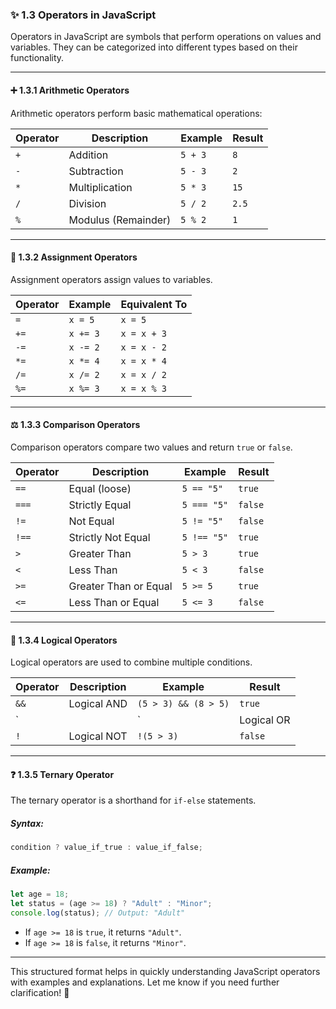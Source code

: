 ### ✨ **1.3 Operators in JavaScript**  

Operators in JavaScript are symbols that perform operations on values and variables. They can be categorized into different types based on their functionality.  

---

#### ➕ **1.3.1 Arithmetic Operators**  
Arithmetic operators perform basic mathematical operations:  

| Operator | Description  | Example  | Result  |
|----------|-------------|----------|---------|
| `+`      | Addition    | `5 + 3`  | `8`     |
| `-`      | Subtraction | `5 - 3`  | `2`     |
| `*`      | Multiplication | `5 * 3`  | `15`    |
| `/`      | Division    | `5 / 2`  | `2.5`   |
| `%`      | Modulus (Remainder) | `5 % 2`  | `1`     |

---

#### 📝 **1.3.2 Assignment Operators**  
Assignment operators assign values to variables.  

| Operator | Example | Equivalent To |
|----------|---------|---------------|
| `=`      | `x = 5`  | `x = 5`      |
| `+=`     | `x += 3` | `x = x + 3`  |
| `-=`     | `x -= 2` | `x = x - 2`  |
| `*=`     | `x *= 4` | `x = x * 4`  |
| `/=`     | `x /= 2` | `x = x / 2`  |
| `%=`     | `x %= 3` | `x = x % 3`  |

---

#### ⚖️ **1.3.3 Comparison Operators**  
Comparison operators compare two values and return `true` or `false`.  

| Operator | Description | Example | Result |
|----------|-------------|---------|--------|
| `==`     | Equal (loose) | `5 == "5"`  | `true`  |
| `===`    | Strictly Equal | `5 === "5"` | `false` |
| `!=`     | Not Equal | `5 != "5"` | `false` |
| `!==`    | Strictly Not Equal | `5 !== "5"` | `true`  |
| `>`      | Greater Than | `5 > 3` | `true`  |
| `<`      | Less Than | `5 < 3` | `false` |
| `>=`     | Greater Than or Equal | `5 >= 5` | `true`  |
| `<=`     | Less Than or Equal | `5 <= 3` | `false` |

---

#### 🔀 **1.3.4 Logical Operators**  
Logical operators are used to combine multiple conditions.  

| Operator | Description | Example | Result |
|----------|-------------|---------|--------|
| `&&`     | Logical AND | `(5 > 3) && (8 > 5)` | `true`  |
| `||`     | Logical OR | `(5 > 3) || (8 < 5)` | `true`  |
| `!`      | Logical NOT | `!(5 > 3)` | `false` |

---

#### ❓ **1.3.5 Ternary Operator**  
The ternary operator is a shorthand for `if-else` statements.  

##### **Syntax:**  
```javascript
condition ? value_if_true : value_if_false;
```
##### **Example:**  
```javascript
let age = 18;
let status = (age >= 18) ? "Adult" : "Minor";
console.log(status); // Output: "Adult"
```
- If `age >= 18` is `true`, it returns `"Adult"`.  
- If `age >= 18` is `false`, it returns `"Minor"`.  

---

This structured format helps in quickly understanding JavaScript operators with examples and explanations. Let me know if you need further clarification! 🚀
